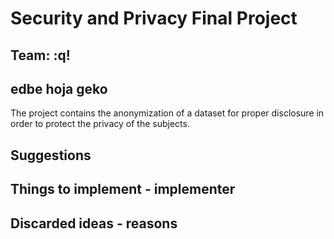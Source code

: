 # Security and Privacy Final Project
## Team: :q!
## edbe hoja geko

The project contains the anonymization of a dataset for proper disclosure in order to protect the privacy of the subjects.

## Suggestions

## Things to implement - implementer

## Discarded ideas - reasons

